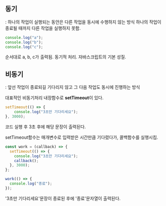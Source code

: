 ## 동기
: 하나의 작업이 실행되는 동안은 다른 작업을 동시에 수행하지 않는 방식
하나의 작업이 종료될 때까지 다른 작업을 실행하지 못함.

```javascript
console.log("a");
console.log("b");
console.log("c");
```
순서대로 a, b, c가 출력됨. 동기적 처리.
자바스크립트의 기본 성질.


## 비동기
: 앞선 작업이 종료되길 기다리지 않고 그 다음 작업도 동시에 진행하는 방식

대표적인 비동기처리 내장함수로 **setTimeout**이 있다.
```javascript
setTimeout(() => {
    console.log("3초만 기다리세요");
}, 3000);
```
코드 실행 후 3초 후에 해당 문장이 출력된다.

setTimeout함수는 매개변수로 입력받은 시간만큼 기다렸다가, 콜백함수를 실행시킴.

```javascript
const work = (callback) => {
  setTimeout(() => {
    console.log("3초만 기다리세요");
    callback();
  }, 3000);
};

work(() => {
  console.log("종료");
});
```
'3초만 기다리세요'문장이 종료된 후에 '종료'문자열이 출력된다.
